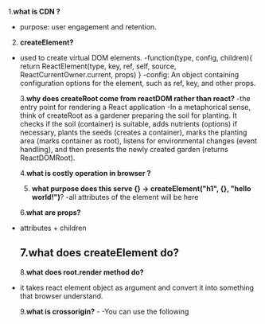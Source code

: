 1.**what is CDN ?**

- purpose: user engagement and retention.

2. **createElement?**

- used to create virtual DOM elements.
  -function(type, config, children){
  return ReactElement(type, key, ref, self, source, ReactCurrentOwner.current, props)
  }
  -config: An object containing configuration options for the element, such as ref, key, and other props.

  3.**why does createRoot come from reactDOM rather than react?**
  -the entry point for rendering a React application
  -In a metaphorical sense, think of createRoot as a gardener preparing the soil for planting. It checks if the soil (container) is suitable, adds nutrients (options) if necessary, plants the seeds (creates a container), marks the planting area (marks container as root), listens for environmental changes (event handling), and then presents the newly created garden (returns ReactDOMRoot).

  4.**what is costly operation in browser ?**

  5. **what purpose does this serve {} -> createElement("h1", {}, "hello world!")**?
     -all attributes of the element will be here

  6.**what are props?**

- attributes + children

  ## 7.**what does createElement do?**

  <!-- {
  "type": "h1",
  "key": null,
  "ref": null,
  "props": {
  "id": "heading",
  "xyz": "abc",
  "children": "hello world!"
  },
  "\_owner": null,
  "\_store": {}
  } -->

  8.**what does root.render method do?**

- it takes react element object as argument and convert it into something that browser understand.

  9.**what is crossorigin?** -<script
                crossorigin
                src="https://unpkg.com/react-dom@18/umd/react-dom.development.js"
              ></script>
  -You can use the following <script> element to tell a browser to execute the https://example.com/example-framework.js script without sending user-credentials.

  10.**why it is library rather then framework?**
  -answer lies here!
  -you can start working small portion in any project, this is beauty of library

- <h1>hello heaeder</h1>
    <div id="root">
      <h1>jaimeen is here</h1>
      <!-- it will be replaced by render method -->
      <!-- try to play with code, have curiocity -->
    </div>
    <h1>hello footer</h1>

